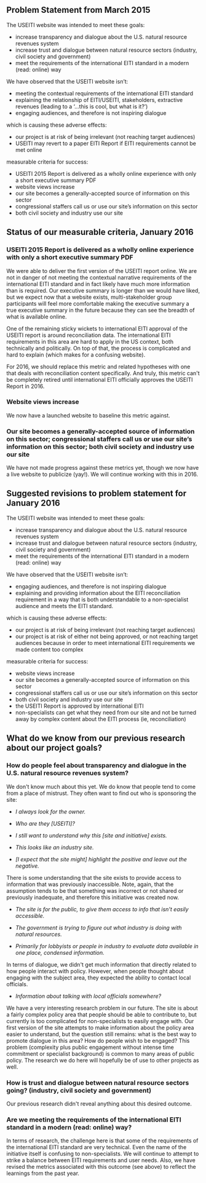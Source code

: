 ## Problem Statement from March 2015

The USEITI website was intended to meet these goals:
- increase transparency and dialogue about the U.S. natural resource revenues system
- increase trust and dialogue between natural resource sectors (industry, civil society and government)
- meet the requirements of the international EITI standard in a modern (read: online) way

We have observed that the USEITI website isn’t:
- meeting the contextual requirements of the international EITI standard
- explaining the relationship of EITI/USEITI, stakeholders, extractive revenues (leading to a ‘...this is cool, but what is it?’)
- engaging audiences, and therefore is not inspiring dialogue

which is causing these adverse effects:
- our project is at risk of being irrelevant (not reaching target audiences)
- USEITI may revert to a paper EITI Report if EITI requirements cannot be met online

measurable criteria for success:
- USEITI 2015 Report is delivered as a wholly online experience with only a short executive summary PDF
- website views increase
- our site becomes a generally-accepted source of information on this sector
- congressional staffers call us or use our site’s information on this sector
- both civil society and industry use our site

## Status of our measurable criteria, January 2016

### USEITI 2015 Report is delivered as a wholly online experience with only a short executive summary PDF

We were able to deliver the first version of the USEITI report online. We are not in danger of not meeting the contextual narrative requirements of the international EITI standard and in fact likely have much more information than is required. Our executive summary is longer than we would have liked, but we expect now that a website exists, multi-stakeholder group participants will feel more comfortable making the executive summary a true executive summary in the future because they can see the breadth of what is available online.

One of the remaining sticky wickets to international EITI approval of the USEITI report is around reconciliation data. The international EITI requirements in this area are hard to apply in the US context, both technically and politically. On top of that, the process is complicated and hard to explain (which makes for a confusing website).

For 2016, we should replace this metric and related hypotheses with one that deals with reconciliation content specifically. And truly, this metric can't be completely retired until international EITI officially approves the USEITI Report in 2016.

### Website views increase

We now have a launched website to baseline this metric against.

### Our site becomes a generally-accepted source of information on this sector; congressional staffers call us or use our site’s information on this sector; both civil society and industry use our site

We have not made progress against these metrics yet, though we now have a live website to publicize (yay!). We will continue working with this in 2016.

## Suggested revisions to problem statement for January 2016

The USEITI website was intended to meet these goals:
- increase transparency and dialogue about the U.S. natural resource revenues system
- increase trust and dialogue between natural resource sectors (industry, civil society and government)
- meet the requirements of the international EITI standard in a modern (read: online) way

We have observed that the USEITI website isn’t:
- engaging audiences, and therefore is not inspiring dialogue
- explaining and providing information about the EITI reconciliation requirement in a way that is both understandable to a non-specialist audience and meets the EITI standard.

which is causing these adverse effects:
- our project is at risk of being irrelevant (not reaching target audiences)
- our project is at risk of either not being approved, or not reaching target audiences because in order to meet international EITI requirements we made content too complex

measurable criteria for success:
- website views increase
- our site becomes a generally-accepted source of information on this sector
- congressional staffers call us or use our site’s information on this sector
- both civil society and industry use our site
- the USEITI Report is approved by international EITI
- non-specialists can get what they need from our site and not be turned away by complex content about the EITI process (ie, reconciliation)

## What do we know from our previous research about our project goals?

###  How do people feel about transparency and dialogue in the U.S. natural resource revenues system?

We don't know much about this yet. We do know that people tend to come from a place of mistrust. They often want to find out who is sponsoring the site:

- _I always look for the owner._

- _Who are they [USEITI]?_

- _I still want to understand why this [site and initiative] exists._

- _This looks like an industry site._

- _[I expect that the site might] highlight the positive and leave out the negative._

There is some understanding that the site exists to provide access to information that was previously inaccessible. Note, again, that the assumption tends to be that something was incorrect or not shared or previously inadequate, and therefore this initiative was created now.

- _The site is for the public, to give them access to info that isn't easily accessible._

- _The government is trying to figure out what industry is doing with natural resources._

- _Primarily for lobbyists or people in industry to evaluate data available in one place, condensed information._

In terms of dialogue, we didn't get much information that directly related to how people interact with policy. However, when people thought about engaging with the subject area, they expected the ability to contact local officials.

- _Information about talking with local officials somewhere?_

We have a very interesting research problem in our future. The site is about a fairly complex policy area that people should be able to contribute to, but currently is too complicated for non-specialists to easily engage with. Our first version of the site attempts to make information about the policy area easier to understand, but the question still remains: what is the best way to promote dialogue in this area? How do people wish to be engaged? This problem (complexity plus public engagement without intense time commitment or specialist background) is common to many areas of public policy. The research we do here will hopefully be of use to other projects as well.

### How is trust and dialogue between natural resource sectors going? (industry, civil society and government)

Our previous research didn't reveal anything about this desired outcome.

### Are we meeting the requirements of the international EITI standard in a modern (read: online) way?

In terms of research, the challenge here is that some of the requirements of the international EITI standard are very technical. Even the name of the initiative itself is confusing to non-specialists. We will continue to attempt to strike a balance between EITI requirements and user needs. Also, we have revised the metrics associated with this outcome (see above) to reflect the learnings from the past year.
